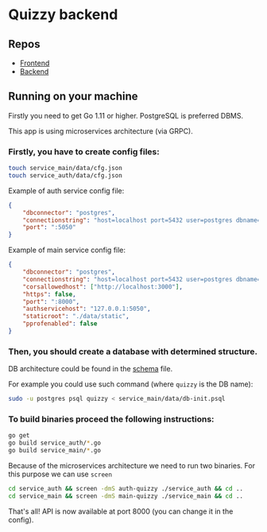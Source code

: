 # Quizzy backend

## Repos

* [Frontend](https://github.com/eadium/quizzy-frontend)
* [Backend](https://github.com/eadium/quizzy-backend)

## Running on your machine

Firstly you need to get Go 1.11 or higher. PostgreSQL is preferred DBMS.

This app is using microservices architecture (via GRPC).


### Firstly, you have to create config files:

```bash
touch service_main/data/cfg.json
touch service_auth/data/cfg.json
```

Example of auth service config file:

```json
{
    "dbconnector": "postgres",
    "connectionstring": "host=localhost port=5432 user=postgres dbname=postgres sslmode=disable",
    "port": ":5050"
}
```

Example of main service config file:
```json
{
    "dbconnector": "postgres",
    "connectionstring": "host=localhost port=5432 user=postgres dbname=postgres sslmode=disable",
    "corsallowedhost": ["http://localhost:3000"],
    "https": false,
    "port": ":8000",
    "authservicehost": "127.0.0.1:5050",
    "staticroot": "./data/static",
    "pprofenabled": false
}
```
### Then, you should create a database with determined structure.
DB architecture could be found in the [schema](service_main/data/db-init.psql) file.

For example you could use such command (where `quizzy` is the DB name):

```bash
sudo -u postgres psql quizzy < service_main/data/db-init.psql
```

### To build binaries proceed the following instructions:

```bash
go get
go build service_auth/*.go
go build service_main/*.go

```

Because of the microservices architecture we need to run two binaries.
For this purpose we can use `screen`

```bash
cd service_auth && screen -dmS auth-quizzy ./service_auth && cd ..
cd service_main && screen -dmS main-quizzy ./service_main && cd ..
```

That's all! API is now available at port 8000 (you can change it in the config).
